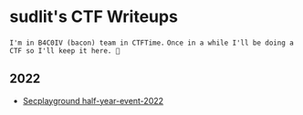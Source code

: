 # sudlit's CTF Writeups

`I'm in B4C0IV (bacon) team in CTFTime.`
`Once in a while I'll be doing a CTF so I'll keep it here. 🐅`

## 2022
* [Secplayground half-year-event-2022](secplayground-event)



